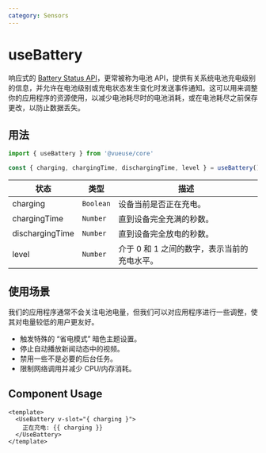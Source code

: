 ```yaml
---
category: Sensors
---
```


# useBattery

响应式的 [Battery Status API](https://developer.mozilla.org/en-US/docs/Web/API/Battery_Status_API)，更常被称为电池 API，提供有关系统电池充电级别的信息，并允许在电池级别或充电状态发生变化时发送事件通知。这可以用来调整你的应用程序的资源使用，以减少电池耗尽时的电池消耗，或在电池耗尽之前保存更改，以防止数据丢失。

## 用法

```js
import { useBattery } from '@vueuse/core'

const { charging, chargingTime, dischargingTime, level } = useBattery()
```

| 状态            | 类型      | 描述                                         |
| --------------- | --------- | -------------------------------------------- |
| charging        | `Boolean` | 设备当前是否正在充电。                       |
| chargingTime    | `Number`  | 直到设备完全充满的秒数。                     |
| dischargingTime | `Number`  | 直到设备完全放电的秒数。                     |
| level           | `Number`  | 介于 0 和 1 之间的数字，表示当前的充电水平。 |

## 使用场景

我们的应用程序通常不会关注电池电量，但我们可以对应用程序进行一些调整，使其对电量较低的用户更友好。

- 触发特殊的 “省电模式” 暗色主题设置。
- 停止自动播放新闻动态中的视频。
- 禁用一些不是必要的后台任务。
- 限制网络调用并减少 CPU/内存消耗。

## Component Usage

```vue
<template>
  <UseBattery v-slot="{ charging }">
    正在充电: {{ charging }}
  </UseBattery>
</template>
```
